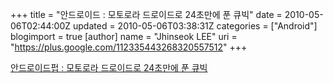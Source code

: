 +++
title = "안드로이드 : 모토로라 드로이드로 24초만에 푼 큐빅"
date = 2010-05-06T02:44:00Z
updated = 2010-05-06T03:38:31Z
categories = ["Android"]
blogimport = true 
[author]
	name = "Jhinseok LEE"
	uri = "https://plus.google.com/112335443268320557512"
+++

<a href="http://www.androidpub.com/313753#6">안드로이드펍 : 모토로라 드로이드로 24초만에 푼 큐빅</a><br /><object width="640" height="385"><param name="movie" value="http://www.youtube.com/v/0v8pJSGi4CA&color1=0xb1b1b1&color2=0xd0d0d0&hl=ko_KR&feature=player_embedded&fs=1"></param><param name="allowFullScreen" value="true"></param><param name="allowScriptAccess" value="always"></param><embed src="http://www.youtube.com/v/0v8pJSGi4CA&color1=0xb1b1b1&color2=0xd0d0d0&hl=ko_KR&feature=player_embedded&fs=1" type="application/x-shockwave-flash" allowfullscreen="true" allowScriptAccess="always" width="640" height="385"></embed></object>
